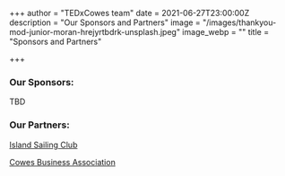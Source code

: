 +++
author = "TEDxCowes team"
date = 2021-06-27T23:00:00Z
description = "Our Sponsors and Partners"
image = "/images/thankyou-mod-junior-moran-hrejyrtbdrk-unsplash.jpeg"
image_webp = ""
title = "Sponsors and Partners"

+++
### Our Sponsors:

TBD

### Our Partners:

[Island Sailing Club](https://islandsc.org.uk)

[Cowes Business Association](cowesbusiness.org.uk)